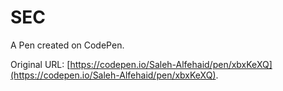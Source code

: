 # SEC

A Pen created on CodePen.

Original URL: [https://codepen.io/Saleh-Alfehaid/pen/xbxKeXQ](https://codepen.io/Saleh-Alfehaid/pen/xbxKeXQ).

